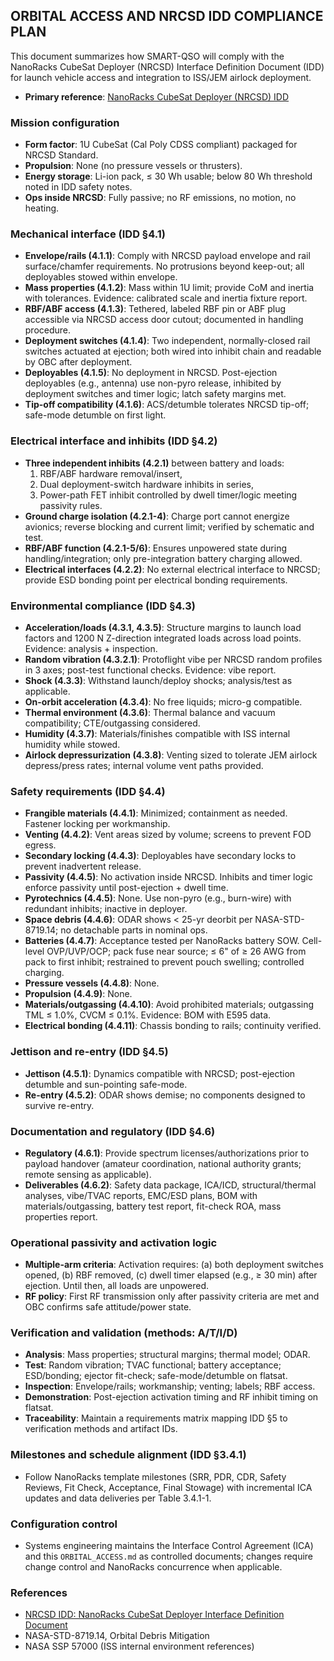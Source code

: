 ## ORBITAL ACCESS AND NRCSD IDD COMPLIANCE PLAN

This document summarizes how SMART-QSO will comply with the NanoRacks CubeSat Deployer (NRCSD) Interface Definition Document (IDD) for launch vehicle access and integration to ISS/JEM airlock deployment.

- **Primary reference**: [NanoRacks CubeSat Deployer (NRCSD) IDD](https://nanoracks.com/wp-content/uploads/Nanoracks-CubeSat-Deployer-NRCSD-IDD.pdf)

### Mission configuration
- **Form factor**: 1U CubeSat (Cal Poly CDSS compliant) packaged for NRCSD Standard.
- **Propulsion**: None (no pressure vessels or thrusters).
- **Energy storage**: Li-ion pack, ≤ 30 Wh usable; below 80 Wh threshold noted in IDD safety notes.
- **Ops inside NRCSD**: Fully passive; no RF emissions, no motion, no heating.

### Mechanical interface (IDD §4.1)
- **Envelope/rails (4.1.1)**: Comply with NRCSD payload envelope and rail surface/chamfer requirements. No protrusions beyond keep-out; all deployables stowed within envelope.
- **Mass properties (4.1.2)**: Mass within 1U limit; provide CoM and inertia with tolerances. Evidence: calibrated scale and inertia fixture report.
- **RBF/ABF access (4.1.3)**: Tethered, labeled RBF pin or ABF plug accessible via NRCSD access door cutout; documented in handling procedure.
- **Deployment switches (4.1.4)**: Two independent, normally-closed rail switches actuated at ejection; both wired into inhibit chain and readable by OBC after deployment.
- **Deployables (4.1.5)**: No deployment in NRCSD. Post-ejection deployables (e.g., antenna) use non-pyro release, inhibited by deployment switches and timer logic; latch safety margins met.
- **Tip-off compatibility (4.1.6)**: ACS/detumble tolerates NRCSD tip-off; safe-mode detumble on first light.

### Electrical interface and inhibits (IDD §4.2)
- **Three independent inhibits (4.2.1)** between battery and loads:
  1) RBF/ABF hardware removal/insert,
  2) Dual deployment-switch hardware inhibits in series,
  3) Power-path FET inhibit controlled by dwell timer/logic meeting passivity rules.
- **Ground charge isolation (4.2.1-4)**: Charge port cannot energize avionics; reverse blocking and current limit; verified by schematic and test.
- **RBF/ABF function (4.2.1-5/6)**: Ensures unpowered state during handling/integration; only pre-integration battery charging allowed.
- **Electrical interfaces (4.2.2)**: No external electrical interface to NRCSD; provide ESD bonding point per electrical bonding requirements.

### Environmental compliance (IDD §4.3)
- **Acceleration/loads (4.3.1, 4.3.5)**: Structure margins to launch load factors and 1200 N Z-direction integrated loads across load points. Evidence: analysis + inspection.
- **Random vibration (4.3.2.1)**: Protoflight vibe per NRCSD random profiles in 3 axes; post-test functional checks. Evidence: vibe report.
- **Shock (4.3.3)**: Withstand launch/deploy shocks; analysis/test as applicable.
- **On-orbit acceleration (4.3.4)**: No free liquids; micro-g compatible.
- **Thermal environment (4.3.6)**: Thermal balance and vacuum compatibility; CTE/outgassing considered.
- **Humidity (4.3.7)**: Materials/finishes compatible with ISS internal humidity while stowed.
- **Airlock depressurization (4.3.8)**: Venting sized to tolerate JEM airlock depress/press rates; internal volume vent paths provided.

### Safety requirements (IDD §4.4)
- **Frangible materials (4.4.1)**: Minimized; containment as needed. Fastener locking per workmanship.
- **Venting (4.4.2)**: Vent areas sized by volume; screens to prevent FOD egress.
- **Secondary locking (4.4.3)**: Deployables have secondary locks to prevent inadvertent release.
- **Passivity (4.4.5)**: No activation inside NRCSD. Inhibits and timer logic enforce passivity until post-ejection + dwell time.
- **Pyrotechnics (4.4.5)**: None. Use non-pyro (e.g., burn-wire) with redundant inhibits; inactive in deployer.
- **Space debris (4.4.6)**: ODAR shows < 25-yr deorbit per NASA-STD-8719.14; no detachable parts in nominal ops.
- **Batteries (4.4.7)**: Acceptance tested per NanoRacks battery SOW. Cell-level OVP/UVP/OCP; pack fuse near source; ≤ 6" of ≥ 26 AWG from pack to first inhibit; restrained to prevent pouch swelling; controlled charging.
- **Pressure vessels (4.4.8)**: None.
- **Propulsion (4.4.9)**: None.
- **Materials/outgassing (4.4.10)**: Avoid prohibited materials; outgassing TML ≤ 1.0%, CVCM ≤ 0.1%. Evidence: BOM with E595 data.
- **Electrical bonding (4.4.11)**: Chassis bonding to rails; continuity verified.

### Jettison and re-entry (IDD §4.5)
- **Jettison (4.5.1)**: Dynamics compatible with NRCSD; post-ejection detumble and sun-pointing safe-mode.
- **Re-entry (4.5.2)**: ODAR shows demise; no components designed to survive re-entry.

### Documentation and regulatory (IDD §4.6)
- **Regulatory (4.6.1)**: Provide spectrum licenses/authorizations prior to payload handover (amateur coordination, national authority grants; remote sensing as applicable).
- **Deliverables (4.6.2)**: Safety data package, ICA/ICD, structural/thermal analyses, vibe/TVAC reports, EMC/ESD plans, BOM with materials/outgassing, battery test report, fit-check ROA, mass properties report.

### Operational passivity and activation logic
- **Multiple-arm criteria**: Activation requires: (a) both deployment switches opened, (b) RBF removed, (c) dwell timer elapsed (e.g., ≥ 30 min) after ejection. Until then, all loads are unpowered.
- **RF policy**: First RF transmission only after passivity criteria are met and OBC confirms safe attitude/power state.

### Verification and validation (methods: A/T/I/D)
- **Analysis**: Mass properties; structural margins; thermal model; ODAR.
- **Test**: Random vibration; TVAC functional; battery acceptance; ESD/bonding; ejector fit-check; safe-mode/detumble on flatsat.
- **Inspection**: Envelope/rails; workmanship; venting; labels; RBF access.
- **Demonstration**: Post-ejection activation timing and RF inhibit timing on flatsat.
- **Traceability**: Maintain a requirements matrix mapping IDD §5 to verification methods and artifact IDs.

### Milestones and schedule alignment (IDD §3.4.1)
- Follow NanoRacks template milestones (SRR, PDR, CDR, Safety Reviews, Fit Check, Acceptance, Final Stowage) with incremental ICA updates and data deliveries per Table 3.4.1-1.

### Configuration control
- Systems engineering maintains the Interface Control Agreement (ICA) and this `ORBITAL_ACCESS.md` as controlled documents; changes require change control and NanoRacks concurrence when applicable.

### References
- [NRCSD IDD: NanoRacks CubeSat Deployer Interface Definition Document](https://nanoracks.com/wp-content/uploads/Nanoracks-CubeSat-Deployer-NRCSD-IDD.pdf)
- NASA-STD-8719.14, Orbital Debris Mitigation
- NASA SSP 57000 (ISS internal environment references)

